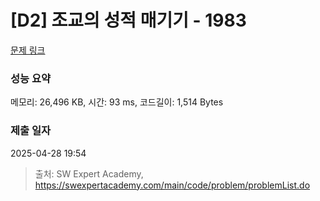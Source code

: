 # [D2] 조교의 성적 매기기 - 1983 

[문제 링크](https://swexpertacademy.com/main/code/problem/problemDetail.do?contestProbId=AV5PwGK6AcIDFAUq) 

### 성능 요약

메모리: 26,496 KB, 시간: 93 ms, 코드길이: 1,514 Bytes

### 제출 일자

2025-04-28 19:54



> 출처: SW Expert Academy, https://swexpertacademy.com/main/code/problem/problemList.do